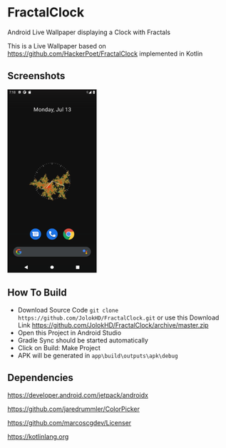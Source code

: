 # FractalClock
Android Live Wallpaper displaying a Clock with Fractals

This is a Live Wallpaper based on https://github.com/HackerPoet/FractalClock implemented in Kotlin
## Screenshots
<img src="/img1.png?raw=true" width="200"/>

## How To Build
- Download Source Code
`git clone https://github.com/JolokHD/FractalClock.git`
or use this Download Link https://github.com/JolokHD/FractalClock/archive/master.zip
- Open this Project in Android Studio
- Gradle Sync should be started automatically
- Click on Build: Make Project
- APK will be generated in `app\build\outputs\apk\debug`
## Dependencies
https://developer.android.com/jetpack/androidx

https://github.com/jaredrummler/ColorPicker

https://github.com/marcoscgdev/Licenser

https://kotlinlang.org
